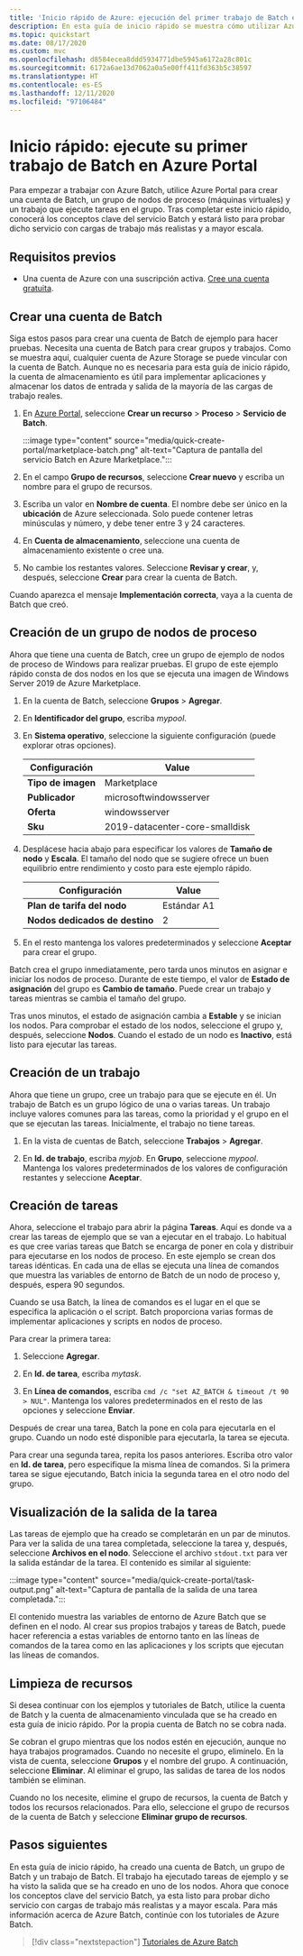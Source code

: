 ```yaml
---
title: 'Inicio rápido de Azure: ejecución del primer trabajo de Batch en Azure Portal'
description: En esta guía de inicio rápido se muestra cómo utilizar Azure Portal para crear una cuenta de Batch, un grupo de nodos de proceso y un trabajo que ejecute tareas básicas en el grupo.
ms.topic: quickstart
ms.date: 08/17/2020
ms.custom: mvc
ms.openlocfilehash: d8584ecea8ddd5934771dbe5945a6172a28c801c
ms.sourcegitcommit: 6172a6ae13d7062a0a5e00ff411fd363b5c38597
ms.translationtype: HT
ms.contentlocale: es-ES
ms.lasthandoff: 12/11/2020
ms.locfileid: "97106484"
---
```

# <a name="quickstart-run-your-first-batch-job-in-the-azure-portal"></a>Inicio rápido: ejecute su primer trabajo de Batch en Azure Portal

Para empezar a trabajar con Azure Batch, utilice Azure Portal para crear una cuenta de Batch, un grupo de nodos de proceso (máquinas virtuales) y un trabajo que ejecute tareas en el grupo. Tras completar este inicio rápido, conocerá los conceptos clave del servicio Batch y estará listo para probar dicho servicio con cargas de trabajo más realistas y a mayor escala.

## <a name="prerequisites"></a>Requisitos previos

- Una cuenta de Azure con una suscripción activa. [Cree una cuenta gratuita](https://azure.microsoft.com/free/?WT.mc_id=A261C142F).

## <a name="create-a-batch-account"></a>Crear una cuenta de Batch

Siga estos pasos para crear una cuenta de Batch de ejemplo para hacer pruebas. Necesita una cuenta de Batch para crear grupos y trabajos. Como se muestra aquí, cualquier cuenta de Azure Storage se puede vincular con la cuenta de Batch. Aunque no es necesaria para esta guía de inicio rápido, la cuenta de almacenamiento es útil para implementar aplicaciones y almacenar los datos de entrada y salida de la mayoría de las cargas de trabajo reales.

1. En [Azure Portal](https://portal.azure.com), seleccione **Crear un recurso** > **Proceso** > **Servicio de Batch**. 

   :::image type="content" source="media/quick-create-portal/marketplace-batch.png" alt-text="Captura de pantalla del servicio Batch en Azure Marketplace.":::

1. En el campo **Grupo de recursos**, seleccione **Crear nuevo** y escriba un nombre para el grupo de recursos.

1. Escriba un valor en **Nombre de cuenta**. El nombre debe ser único en la **ubicación** de Azure seleccionada. Solo puede contener letras minúsculas y número, y debe tener entre 3 y 24 caracteres.

1. En **Cuenta de almacenamiento**, seleccione una cuenta de almacenamiento existente o cree una.

1. No cambie los restantes valores. Seleccione **Revisar y crear**, y, después, seleccione **Crear** para crear la cuenta de Batch.

Cuando aparezca el mensaje **Implementación correcta**, vaya a la cuenta de Batch que creó.

## <a name="create-a-pool-of-compute-nodes"></a>Creación de un grupo de nodos de proceso

Ahora que tiene una cuenta de Batch, cree un grupo de ejemplo de nodos de proceso de Windows para realizar pruebas. El grupo de este ejemplo rápido consta de dos nodos en los que se ejecuta una imagen de Windows Server 2019 de Azure Marketplace.

1. En la cuenta de Batch, seleccione **Grupos** > **Agregar**.

1. En **Identificador del grupo**, escriba *mypool*.

1. En **Sistema operativo**, seleccione la siguiente configuración (puede explorar otras opciones).
  
   |Configuración  |Value  |
   |---------|---------|
   |**Tipo de imagen**|Marketplace|
   |**Publicador**     |microsoftwindowsserver|
   |**Oferta**     |windowsserver|
   |**Sku**     |2019-datacenter-core-smalldisk|

1. Desplácese hacia abajo para especificar los valores de **Tamaño de nodo** y **Escala**. El tamaño del nodo que se sugiere ofrece un buen equilibrio entre rendimiento y costo para este ejemplo rápido.
  
   |Configuración  |Value  |
   |---------|---------|
   |**Plan de tarifa del nodo**     |Estándar A1|
   |**Nodos dedicados de destino**     |2|

1. En el resto mantenga los valores predeterminados y seleccione **Aceptar** para crear el grupo.

Batch crea el grupo inmediatamente, pero tarda unos minutos en asignar e iniciar los nodos de proceso. Durante de este tiempo, el valor de **Estado de asignación** del grupo es **Cambio de tamaño**. Puede crear un trabajo y tareas mientras se cambia el tamaño del grupo.

Tras unos minutos, el estado de asignación cambia a **Estable** y se inician los nodos. Para comprobar el estado de los nodos, seleccione el grupo y, después, seleccione **Nodos**. Cuando el estado de un nodo es **Inactivo**, está listo para ejecutar las tareas.

## <a name="create-a-job"></a>Creación de un trabajo

Ahora que tiene un grupo, cree un trabajo para que se ejecute en él. Un trabajo de Batch es un grupo lógico de una o varias tareas. Un trabajo incluye valores comunes para las tareas, como la prioridad y el grupo en el que se ejecutan las tareas. Inicialmente, el trabajo no tiene tareas.

1. En la vista de cuentas de Batch, seleccione **Trabajos** > **Agregar**.

1. En **Id. de trabajo**, escriba *myjob*. En **Grupo**, seleccione *mypool*. Mantenga los valores predeterminados de los valores de configuración restantes y seleccione **Aceptar**.

## <a name="create-tasks"></a>Creación de tareas

Ahora, seleccione el trabajo para abrir la página **Tareas**. Aquí es donde va a crear las tareas de ejemplo que se van a ejecutar en el trabajo. Lo habitual es que cree varias tareas que Batch se encarga de poner en cola y distribuir para ejecutarse en los nodos de proceso. En este ejemplo se crean dos tareas idénticas. En cada una de ellas se ejecuta una línea de comandos que muestra las variables de entorno de Batch de un nodo de proceso y, después, espera 90 segundos.

Cuando se usa Batch, la línea de comandos es el lugar en el que se especifica la aplicación o el script. Batch proporciona varias formas de implementar aplicaciones y scripts en nodos de proceso.

Para crear la primera tarea:

1. Seleccione **Agregar**.

1. En **Id. de tarea**, escriba *mytask*.

1. En **Línea de comandos**, escriba `cmd /c "set AZ_BATCH & timeout /t 90 > NUL"`. Mantenga los valores predeterminados en el resto de las opciones y seleccione **Enviar**.

Después de crear una tarea, Batch la pone en cola para ejecutarla en el grupo. Cuando un nodo esté disponible para ejecutarla, la tarea se ejecuta.

Para crear una segunda tarea, repita los pasos anteriores. Escriba otro valor en **Id. de tarea**, pero especifique la misma línea de comandos. Si la primera tarea se sigue ejecutando, Batch inicia la segunda tarea en el otro nodo del grupo.

## <a name="view-task-output"></a>Visualización de la salida de la tarea

Las tareas de ejemplo que ha creado se completarán en un par de minutos. Para ver la salida de una tarea completada, seleccione la tarea y, después, seleccione **Archivos en el nodo**. Seleccione el archivo `stdout.txt` para ver la salida estándar de la tarea. El contenido es similar al siguiente:

:::image type="content" source="media/quick-create-portal/task-output.png" alt-text="Captura de pantalla de la salida de una tarea completada.":::

El contenido muestra las variables de entorno de Azure Batch que se definen en el nodo. Al crear sus propios trabajos y tareas de Batch, puede hacer referencia a estas variables de entorno tanto en las líneas de comandos de la tarea como en las aplicaciones y los scripts que ejecutan las líneas de comandos.

## <a name="clean-up-resources"></a>Limpieza de recursos

Si desea continuar con los ejemplos y tutoriales de Batch, utilice la cuenta de Batch y la cuenta de almacenamiento vinculada que se ha creado en esta guía de inicio rápido. Por la propia cuenta de Batch no se cobra nada.

Se cobran el grupo mientras que los nodos estén en ejecución, aunque no haya trabajos programados. Cuando no necesite el grupo, elimínelo. En la vista de cuenta, seleccione **Grupos** y el nombre del grupo. A continuación, seleccione **Eliminar**.  Al eliminar el grupo, las salidas de tarea de los nodos también se eliminan.

Cuando no los necesite, elimine el grupo de recursos, la cuenta de Batch y todos los recursos relacionados. Para ello, seleccione el grupo de recursos de la cuenta de Batch y seleccione **Eliminar grupo de recursos**.

## <a name="next-steps"></a>Pasos siguientes

En esta guía de inicio rápido, ha creado una cuenta de Batch, un grupo de Batch y un trabajo de Batch. El trabajo ha ejecutado tareas de ejemplo y se ha visto la salida que se ha creado en uno de los nodos. Ahora que conoce los conceptos clave del servicio Batch, ya esta listo para probar dicho servicio con cargas de trabajo más realistas y a mayor escala. Para más información acerca de Azure Batch, continúe con los tutoriales de Azure Batch.

> [!div class="nextstepaction"]
> [Tutoriales de Azure Batch](./tutorial-parallel-dotnet.md)
